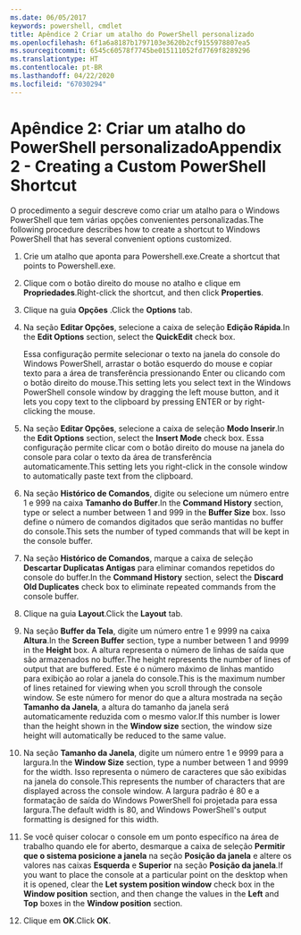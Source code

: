 ```yaml
---
ms.date: 06/05/2017
keywords: powershell, cmdlet
title: Apêndice 2 Criar um atalho do PowerShell personalizado
ms.openlocfilehash: 6f1a6a8187b1797103e3620b2cf9155978807ea5
ms.sourcegitcommit: 6545c60578f7745be015111052fd7769f8289296
ms.translationtype: HT
ms.contentlocale: pt-BR
ms.lasthandoff: 04/22/2020
ms.locfileid: "67030294"
---
```

# <a name="appendix-2---creating-a-custom-powershell-shortcut"></a><span data-ttu-id="7b657-103">Apêndice 2: Criar um atalho do PowerShell personalizado</span><span class="sxs-lookup"><span data-stu-id="7b657-103">Appendix 2 - Creating a Custom PowerShell Shortcut</span></span>

<span data-ttu-id="7b657-104">O procedimento a seguir descreve como criar um atalho para o Windows PowerShell que tem várias opções convenientes personalizadas.</span><span class="sxs-lookup"><span data-stu-id="7b657-104">The following procedure describes how to create a shortcut to Windows PowerShell that has several convenient options customized.</span></span>

1. <span data-ttu-id="7b657-105">Crie um atalho que aponta para Powershell.exe.</span><span class="sxs-lookup"><span data-stu-id="7b657-105">Create a shortcut that points to Powershell.exe.</span></span>

2. <span data-ttu-id="7b657-106">Clique com o botão direito do mouse no atalho e clique em **Propriedades**.</span><span class="sxs-lookup"><span data-stu-id="7b657-106">Right-click the shortcut, and then click **Properties**.</span></span>

3. <span data-ttu-id="7b657-107">Clique na guia **Opções** .</span><span class="sxs-lookup"><span data-stu-id="7b657-107">Click the **Options** tab.</span></span>

4. <span data-ttu-id="7b657-108">Na seção **Editar Opções**, selecione a caixa de seleção **Edição Rápida**.</span><span class="sxs-lookup"><span data-stu-id="7b657-108">In the **Edit Options** section, select the **QuickEdit** check box.</span></span>

    <span data-ttu-id="7b657-109">Essa configuração permite selecionar o texto na janela do console do Windows PowerShell, arrastar o botão esquerdo do mouse e copiar texto para a área de transferência pressionando Enter ou clicando com o botão direito do mouse.</span><span class="sxs-lookup"><span data-stu-id="7b657-109">This setting lets you select text in the Windows PowerShell console window by dragging the left mouse button, and it lets you copy text to the clipboard by pressing ENTER or by right-clicking the mouse.</span></span>

5. <span data-ttu-id="7b657-110">Na seção **Editar Opções**, selecione a caixa de seleção **Modo Inserir**.</span><span class="sxs-lookup"><span data-stu-id="7b657-110">In the **Edit Options** section, select the **Insert Mode** check box.</span></span> <span data-ttu-id="7b657-111">Essa configuração permite clicar com o botão direito do mouse na janela do console para colar o texto da área de transferência automaticamente.</span><span class="sxs-lookup"><span data-stu-id="7b657-111">This setting lets you right-click in the console window to automatically paste text from the clipboard.</span></span>

6. <span data-ttu-id="7b657-112">Na seção **Histórico de Comandos**, digite ou selecione um número entre 1 e 999 na caixa **Tamanho do Buffer**.</span><span class="sxs-lookup"><span data-stu-id="7b657-112">In the **Command History** section, type or select a number between 1 and 999 in the **Buffer Size** box.</span></span> <span data-ttu-id="7b657-113">Isso define o número de comandos digitados que serão mantidas no buffer do console.</span><span class="sxs-lookup"><span data-stu-id="7b657-113">This sets the number of typed commands that will be kept in the console buffer.</span></span>

7. <span data-ttu-id="7b657-114">Na seção **Histórico de Comandos**, marque a caixa de seleção **Descartar Duplicatas Antigas** para eliminar comandos repetidos do console do buffer.</span><span class="sxs-lookup"><span data-stu-id="7b657-114">In the **Command History** section, select the **Discard Old Duplicates** check box to eliminate repeated commands from the console buffer.</span></span>

8. <span data-ttu-id="7b657-115">Clique na guia **Layout**.</span><span class="sxs-lookup"><span data-stu-id="7b657-115">Click the **Layout** tab.</span></span>

9. <span data-ttu-id="7b657-116">Na seção **Buffer da Tela**, digite um número entre 1 e 9999 na caixa **Altura**.</span><span class="sxs-lookup"><span data-stu-id="7b657-116">In the **Screen Buffer** section, type a number between 1 and 9999 in the **Height** box.</span></span> <span data-ttu-id="7b657-117">A altura representa o número de linhas de saída que são armazenados no buffer.</span><span class="sxs-lookup"><span data-stu-id="7b657-117">The height represents the number of lines of output that are buffered.</span></span> <span data-ttu-id="7b657-118">Este é o número máximo de linhas mantido para exibição ao rolar a janela do console.</span><span class="sxs-lookup"><span data-stu-id="7b657-118">This is the maximum number of lines retained for viewing when you scroll through the console window.</span></span> <span data-ttu-id="7b657-119">Se este número for menor do que a altura mostrada na seção **Tamanho da Janela**, a altura do tamanho da janela será automaticamente reduzida com o mesmo valor.</span><span class="sxs-lookup"><span data-stu-id="7b657-119">If this number is lower than the height shown in the **Window size** section, the window size height will automatically be reduced to the same value.</span></span>

10. <span data-ttu-id="7b657-120">Na seção **Tamanho da Janela**, digite um número entre 1 e 9999 para a largura.</span><span class="sxs-lookup"><span data-stu-id="7b657-120">In the **Window Size** section, type a number between 1 and 9999 for the width.</span></span> <span data-ttu-id="7b657-121">Isso representa o número de caracteres que são exibidas na janela do console.</span><span class="sxs-lookup"><span data-stu-id="7b657-121">This represents the number of characters that are displayed across the console window.</span></span> <span data-ttu-id="7b657-122">A largura padrão é 80 e a formatação de saída do Windows PowerShell foi projetada para essa largura.</span><span class="sxs-lookup"><span data-stu-id="7b657-122">The default width is 80, and Windows PowerShell's output formatting is designed for this width.</span></span>

11. <span data-ttu-id="7b657-123">Se você quiser colocar o console em um ponto específico na área de trabalho quando ele for aberto, desmarque a caixa de seleção **Permitir que o sistema posicione a janela** na seção **Posição da janela** e altere os valores nas caixas **Esquerda** e **Superior** na seção **Posição da janela**.</span><span class="sxs-lookup"><span data-stu-id="7b657-123">If you want to place the console at a particular point on the desktop when it is opened, clear the **Let system position window** check box in the **Window position** section, and then change the values in the **Left** and **Top** boxes in the **Window position** section.</span></span>

12. <span data-ttu-id="7b657-124">Clique em **OK**.</span><span class="sxs-lookup"><span data-stu-id="7b657-124">Click **OK**.</span></span>
